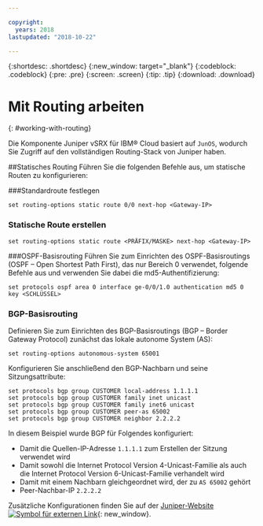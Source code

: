 ```yaml
---

copyright:
  years: 2018
lastupdated: "2018-10-22"

---
```


{:shortdesc: .shortdesc}
{:new_window: target="_blank"}
{:codeblock: .codeblock}
{:pre: .pre}
{:screen: .screen}
{:tip: .tip}
{:download: .download}

# Mit Routing arbeiten
{: #working-with-routing}

Die Komponente Juniper vSRX für IBM® Cloud basiert auf `JunOS`, wodurch Sie Zugriff auf den vollständigen Routing-Stack von Juniper haben.

##Statisches Routing
Führen Sie die folgenden Befehle aus, um statische Routen zu konfigurieren:

###Standardroute festlegen
```
set routing-options static route 0/0 next-hop <Gateway-IP>
```

### Statische Route erstellen
```
set routing-options static route <PRÄFIX/MASKE> next-hop <Gateway-IP>
```  

###OSPF-Basisrouting
Führen Sie zum Einrichten des OSPF-Basisroutings (OSPF – Open Shortest Path First), das nur Bereich 0 verwendet, folgende Befehle aus und verwenden Sie dabei die md5-Authentifizierung:

```
set protocols ospf area 0 interface ge-0/0/1.0 authentication md5 0 key <SCHLÜSSEL>
```

### BGP-Basisrouting
Definieren Sie zum Einrichten des BGP-Basisroutings (BGP – Border Gateway Protocol) zunächst das lokale autonome System (AS):

```
set routing-options autonomous-system 65001
```

Konfigurieren Sie anschließend den BGP-Nachbarn und seine Sitzungsattribute:

```
set protocols bgp group CUSTOMER local-address 1.1.1.1
set protocols bgp group CUSTOMER family inet unicast
set protocols bgp group CUSTOMER family inet6 unicast
set protocols bgp group CUSTOMER peer-as 65002
set protocols bgp group CUSTOMER neighbor 2.2.2.2
```

In diesem Beispiel wurde BGP für Folgendes konfiguriert:

* Damit die Quellen-IP-Adresse `1.1.1.1` zum Erstellen der Sitzung verwendet wird
* Damit sowohl die Internet Protocol Version 4-Unicast-Familie als auch die Internet Protocol Version 6-Unicast-Familie verhandelt wird
* Damit mit einem Nachbarn gleichgeordnet wird, der zu `AS 65002` gehört
* Peer-Nachbar-IP `2.2.2.2`

Zusätzliche Konfigurationen finden Sie auf der [Juniper-Website ![Symbol für externen Link](../../icons/launch-glyph.svg "Symbol für externen Link")](https://www.juniper.net/documentation/en_US/junos11.4/information-products/topic-collections/config-guide-routing/config-guide-routing.pdf){: new_window}.

